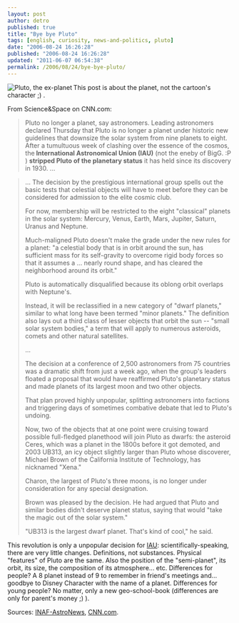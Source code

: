 ```yaml
---
layout: post
author: detro
published: true
title: "Bye bye Pluto"
tags: [english, curiosity, news-and-politics, pluto]
date: "2006-08-24 16:26:28"
published: "2006-08-24 16:26:28"
updated: "2011-06-07 06:54:38"
permalink: /2006/08/24/bye-bye-pluto/
---
```


<img id="image436" src="http://www.detronizator.org/wp-content/uploads/2006/08/plutone.jpg" alt="Pluto, the ex-planet" align="left" />

This post is about the planet, not the cartoon's character ;) .

From Science&Space on CNN.com:
<blockquote>Pluto no longer a planet, say astronomers.
Leading astronomers declared Thursday that Pluto is no longer a planet under historic new guidelines that downsize the solar system from nine planets to eight. After a tumultuous week of clashing over the essence of the cosmos, the<strong> International Astronomical Union (IAU)</strong> (not the eneby of BigG. :P ) <strong>stripped Pluto of the planetary status</strong> it has held since its discovery in 1930.
...</blockquote>

<!--more-->
<blockquote>...
The decision by the prestigious international group spells out the basic tests that celestial objects will have to meet before they can be considered for admission to the elite cosmic club.

For now, membership will be restricted to the eight "classical" planets in the solar system: Mercury, Venus, Earth, Mars, Jupiter, Saturn, Uranus and Neptune.

Much-maligned Pluto doesn't make the grade under the new rules for a planet: "a celestial body that is in orbit around the sun, has sufficient mass for its self-gravity to overcome rigid body forces so that it assumes a ... nearly round shape, and has cleared the neighborhood around its orbit."

Pluto is automatically disqualified because its oblong orbit overlaps with Neptune's.

Instead, it will be reclassified in a new category of "dwarf planets," similar to what long have been termed "minor planets." The definition also lays out a third class of lesser objects that orbit the sun -- "small solar system bodies," a term that will apply to numerous asteroids, comets and other natural satellites.

...

The decision at a conference of 2,500 astronomers from 75 countries was a dramatic shift from just a week ago, when the group's leaders floated a proposal that would have reaffirmed Pluto's planetary status and made planets of its largest moon and two other objects.

That plan proved highly unpopular, splitting astronomers into factions and triggering days of sometimes combative debate that led to Pluto's undoing.

Now, two of the objects that at one point were cruising toward possible full-fledged planethood will join Pluto as dwarfs: the asteroid Ceres, which was a planet in the 1800s before it got demoted, and 2003 UB313, an icy object slightly larger than Pluto whose discoverer, Michael Brown of the California Institute of Technology, has nicknamed "Xena."

Charon, the largest of Pluto's three moons, is no longer under consideration for any special designation.

Brown was pleased by the decision. He had argued that Pluto and similar bodies didn't deserve planet status, saying that would "take the magic out of the solar system."

"UB313 is the largest dwarf planet. That's kind of cool," he said.
</blockquote>

This revolution is only a unpopular decision for <a href="http://en.wikipedia.org/wiki/International_Astronomical_Union">IAU</a>: scientifically-speaking, there are very little changes. Definitions, not substances. Physical "features" of Pluto are the same. Also the position of the "semi-planet", its orbit, its size, the composition of its atmosphere... etc.
Differences for people? A 8 planet instead of 9 to remember in friend's meetings and... goodbye to Disney Character with the name of a planet.
Differences for young people? No matter, only a new geo-school-book (differences are only for parent's money ;) ).

Sources: <a href="http://www.astronews.it/">INAF-AstroNews</a>, <a href="http://edition.cnn.com/2006/TECH/space/08/24/pluto.ap/index.html">CNN.com</a>.
